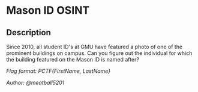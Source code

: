 # Mason ID OSINT

## Description

Since 2010, all student ID's at GMU have featured a photo of one of the prominent buildings on campus. Can you figure out the individual for which the building featured on the Mason ID is named after? 

*Flag format: PCTF{FirstName, LastName}*

*Author: @meatball5201*


